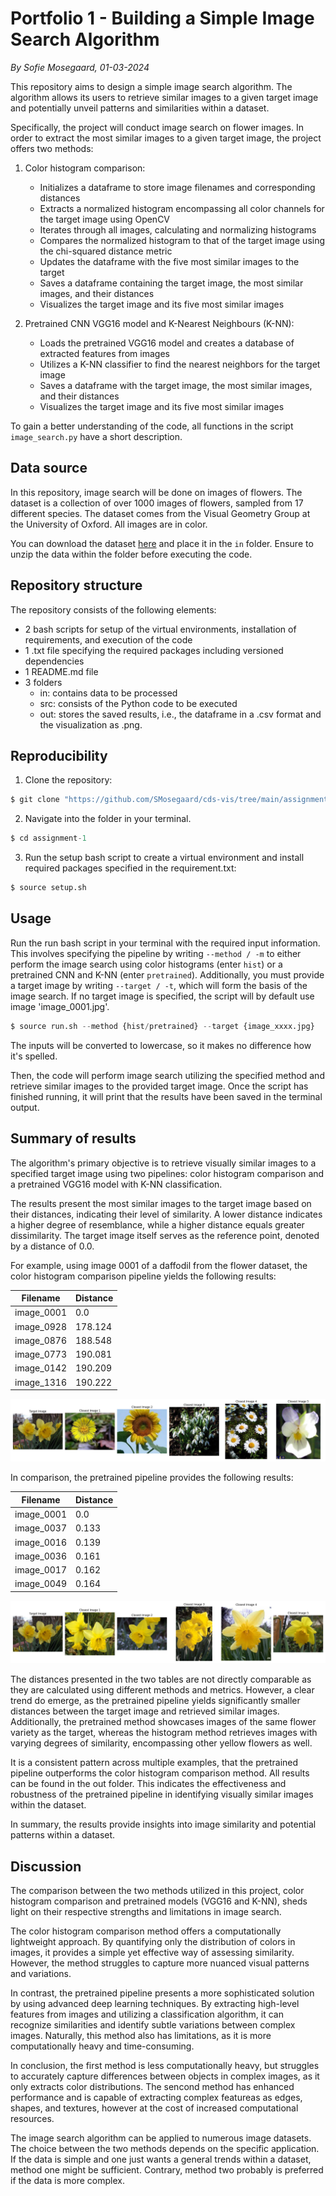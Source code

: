 # Portfolio 1 - Building a Simple Image Search Algorithm
*By Sofie Mosegaard, 01-03-2024*

This repository aims to design a simple image search algorithm. The algorithm allows its users to retrieve similar images to a given target image and potentially unveil patterns and similarities within a dataset.

Specifically, the project will conduct image search on flower images. In order to extract the most similar images to a given target image, the project offers two methods:

1. Color histogram comparison:
    - Initializes a dataframe to store image filenames and corresponding distances
    - Extracts a normalized histogram encompassing all color channels for the target image using OpenCV
    - Iterates through all images, calculating and normalizing histograms
    - Compares the normalized histogram to that of the target image using the chi-squared distance metric
    - Updates the dataframe with the five most similar images to the target
    - Saves a dataframe containing the target image, the most similar images, and their distances
    - Visualizes the target image and its five most similar images

2. Pretrained CNN VGG16 model and K-Nearest Neighbours (K-NN):
    - Loads the pretrained VGG16 model and creates a database of extracted features from images
    - Utilizes a K-NN classifier to find the nearest neighbors for the target image
    - Saves a dataframe with the target image, the most similar images, and their distances
    - Visualizes the target image and its five most similar images

To gain a better understanding of the code, all functions in the script ```image_search.py``` have a short description.

## Data source

In this repository, image search will be done on images of flowers. The dataset is a collection of over 1000 images of flowers, sampled from 17 different species. The dataset comes from the Visual Geometry Group at the University of Oxford. All images are in color.

You can download the dataset [here](https://www.robots.ox.ac.uk/~vgg/data/flowers/17/) and place it in the ```in``` folder. Ensure to unzip the data within the folder before executing the code.

## Repository structure

The repository consists of the following elements:

- 2 bash scripts for setup of the virtual environments, installation of requirements, and execution of the code
- 1 .txt file specifying the required packages including versioned dependencies
- 1 README.md file
- 3 folders
    - in: contains data to be processed
    - src: consists of the Python code to be executed
    - out: stores the saved results, i.e., the dataframe in a .csv format and the visualization as .png.

## Reproducibility 

1.   Clone the repository:
```python
$ git clone "https://github.com/SMosegaard/cds-vis/tree/main/assignments/assignment-1"
```
2.  Navigate into the folder in your terminal.
```python
$ cd assignment-1
```
3.  Run the setup bash script to create a virtual environment and install required packages specified in the requirement.txt:
```python
$ source setup.sh
```

## Usage

Run the run bash script in your terminal with the required input information. This involves specifying the pipeline by writing ```--method / -m``` to either perform the image search using color histograms (enter ```hist```) or a pretrained CNN and K-NN (enter ```pretrained```). Additionally, you must provide a target image by writing ```--target / -t```, which will form the basis of the image search. If no target image is specified, the script will by default use image 'image_0001.jpg'.

```python
$ source run.sh --method {hist/pretrained} --target {image_xxxx.jpg}
```
The inputs will be converted to lowercase, so it makes no difference how it's spelled.

Then, the code will perform image search utilizing the specified method and retrieve similar images to the provided target image. Once the script has finished running, it will print that the results have been saved in the terminal output.

## Summary of results

The algorithm's primary objective is to retrieve visually similar images to a specified target image using two pipelines: color histogram comparison and a pretrained VGG16 model with K-NN classification.
 
The results present the most similar images to the target image based on their distances, indicating their level of similarity. A lower distance indicates a higher degree of resemblance, while a higher distance equals greater dissimilarity. The target image itself serves as the reference point, denoted by a distance of 0.0.

For example, using image 0001 of a daffodil from the flower dataset, the color histogram comparison pipeline yields the following results:

|Filename|Distance
|---|---|
|image_0001|0.0|
|image_0928|178.124|
|image_0876|188.548|
|image_0773|190.081|
|image_0142|190.209|
|image_1316|190.222|

![Visualisation of results for the pretrained pipeline](https://github.com/SMosegaard/cds-vis/blob/main/assignments/assignment-1/out/target_closest_0001_hist.png)

In comparison, the pretrained pipeline provides the following results:

|Filename|Distance
|---|---|
|image_0001|0.0|
|image_0037|0.133|
|image_0016|0.139|
|image_0036|0.161|
|image_0017|0.162|
|image_0049|0.164|

![Visualisation of results for the pretrained pipeline](https://github.com/SMosegaard/cds-vis/blob/main/assignments/assignment-1/out/target_closest_0001_pretrained.png)

The distances presented in the two tables are not directly comparable as they are calculated using different methods and metrics. However, a clear trend do emerge, as the pretrained pipeline yields significantly smaller distances between the target image and retrieved similar images. Additionally, the pretrained method showcases images of the same flower variety as the target, whereas the histogram method retrieves images with varying degrees of similarity, encompassing other yellow flowers as well.

It is a consistent pattern across multiple examples, that the pretrained pipeline outperforms the color histogram comparison method. All results can be found in the out folder. This indicates the effectiveness and robustness of the pretrained pipeline in identifying visually similar images within the dataset.

In summary, the results provide insights into image similarity and potential patterns within a dataset.

## Discussion

The comparison between the two methods utilized in this project, color histogram comparison and pretrained models (VGG16 and K-NN), sheds light on their respective strengths and limitations in image search.

The color histogram comparison method offers a computationally lightweight approach. By quantifying only the distribution of colors in images, it provides a simple yet effective way of assessing similarity. However, the method struggles to capture more nuanced visual patterns and variations.

In contrast, the pretrained pipeline presents a more sophisticated solution by using advanced deep learning techniques. By extracting high-level features from images and utilizing a classification algorithm, it can recognize similarities and identify subtle variations between complex images. Naturally, this method also has limitations, as it is more computationally heavy and time-consuming.

In conclusion, the first method is less computationally heavy, but struggles to accurately capture differences between objects in complex images, as it only extracts color distributions. The sencond method has enhanced performance and is capable of extracting complex featureas as edges, shapes, and textures, however at the cost of increased computational resources.

The image search algorithm can be applied to numerous image datasets. The choice between the two methods depends on the specific application. If the data is simple and one just wants a general trends within a dataset, method one might be sufficient. Contrary, method two probably is preferred if the data is more complex.